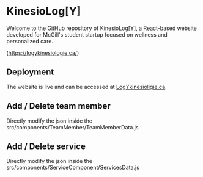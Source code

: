 # KinesioLog[Y]
Welcome to the GitHub repository of KinesioLog[Y], a React-based website developed for McGill's student startup focused on wellness and personalized care.

(https://logykinesiologie.ca/)

## Deployment

The website is live and can be accessed at [LogYkinesioligie.ca](https://logykinesiologie.ca/).

## Add / Delete team member
Directly modify the json inside the src/components/TeamMember/TeamMemberData.js

## Add / Delete service
Directly modify the json inside the src/components/ServiceComponent/ServicesData.js
